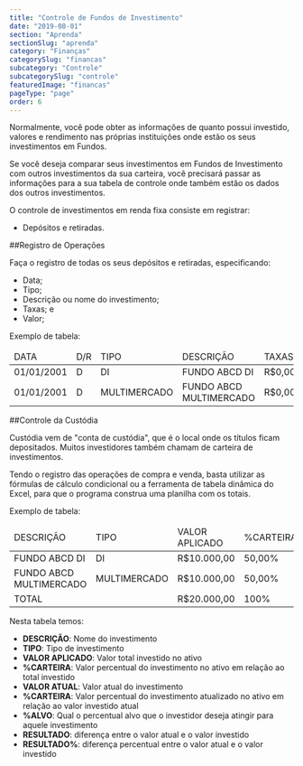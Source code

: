 ```yaml
---
title: "Controle de Fundos de Investimento"
date: "2019-08-01"
section: "Aprenda"
sectionSlug: "aprenda"
category: "Finanças"
categorySlug: "financas"
subcategory: "Controle"
subcategorySlug: "controle"
featuredImage: "financas"
pageType: "page"
order: 6
---
```


Normalmente, você pode obter as informações de quanto possui investido, valores e rendimento nas próprias instituições onde estão os seus investimentos em Fundos.

Se você deseja comparar seus investimentos em Fundos de Investimento com outros investimentos da sua carteira, você precisará passar as informações para a sua tabela de controle onde também estão os dados dos outros investimentos.

O controle de investimentos em renda fixa consiste em registrar:
- Depósitos e retiradas.

##Registro de Operações

Faça o registro de todas os seus depósitos e retiradas, especificando:

- Data;
- Tipo;
- Descrição ou nome do investimento;
- Taxas; e
- Valor; 

Exemplo de tabela:

<div class="overflow">
<table class="controle">
<thead>
<tr>
<td>DATA</td>
<td>D/R</td>
<td>TIPO</td>
<td>DESCRIÇÃO</td>
<td>TAXAS</td>
<td>VALOR</td>
<td>IRRF</td>
</tr>
</thead>
<tbody>
<tr>
<td>01/01/2001</td>
<td>D</td>
<td>DI</td>
<td>FUNDO ABCD DI</td>
<td>R$0,00</td>
<td>R$10.000,00</td>
<td>R$0,00</td>
</tr>
<tr>
<td>01/01/2001</td>
<td>D</td>
<td>MULTIMERCADO</td>
<td>FUNDO ABCD MULTIMERCADO</td>
<td>R$0,00</td>
<td>R$10.000,00</td>
<td>R$0,00</td>
</tr>
</tbody>
</table>
</div>

##Controle da Custódia

Custódia vem de "conta de custódia", que é o local onde os títulos ficam depositados. Muitos investidores também chamam de carteira de investimentos.

Tendo o registro das operações de compra e venda, basta utilizar as fórmulas de cálculo condicional ou a ferramenta de tabela dinâmica do Excel, para que o programa construa uma planilha com os totais.

Exemplo de tabela:

<div class="overflow">
<table class="controle">
<thead>
<tr class="lightblue-bg">
<td>DESCRIÇÃO</td>
<td>TIPO</td>
<td>VALOR APLICADO</td>
<td>%CARTEIRA</td>
<td>VALOR ATUAL</td>
<td>%CARTEIRA</td>
<td>%ALVO</p>
<td>RESULTADO</td>
<td>RESULTADO%</td>
</tr>
</thead>
<tbody>
<tr>
<td>FUNDO ABCD DI</td>
<td>DI</td>
<td>R$10.000,00</td>
<td>50,00%</td>
<td>R$10.500,00</td>
<td>50,00%</td>
<td>50,00%</td>
<td>R$500,00</td>
<td>5,00%</td>
</tr>
<tr>
<td>FUNDO ABCD MULTIMERCADO</td>
<td>MULTIMERCADO</td>
<td>R$10.000,00</td>
<td>50,00%</td>
<td>R$10.500,00</td>
<td>50,00%</td>
<td>50,00%</td>
<td>R$500,00</td>
<td>5,00%</td>
</tr>
<tr class="mediumblue-bg">
<td>TOTAL</td>
<td></td>
<td>R$20.000,00</td>
<td>100%</td>
<td>R$20.000,00</td>
<td>100%</td>
<td>
<td>R$1.000,00</td>
<td>10,00%</td>
</tr>
</tbody>
</table>
</div>

Nesta tabela temos:

- **DESCRIÇÃO**: Nome do investimento
- **TIPO**: Tipo de investimento
- **VALOR APLICADO**: Valor total investido no ativo
- **%CARTEIRA**: Valor percentual do investimento no ativo em relação ao total investido
- **VALOR ATUAL**: Valor atual do investimento
- **%CARTEIRA**: Valor percentual do investimento atualizado no ativo em relação ao valor investido atual
- **%ALVO**: Qual o percentual alvo que o investidor deseja atingir para aquele investimento
- **RESULTADO**: diferença entre o valor atual e o valor investido
- **RESULTADO%**: diferença percentual entre o valor atual e o valor investido
